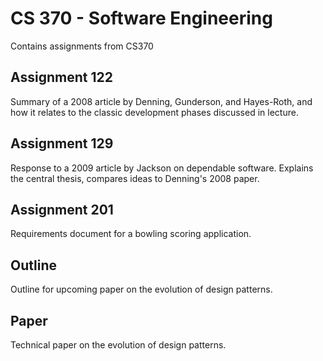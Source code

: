 # CS 370 - Software Engineering
Contains assignments from CS370

## Assignment 122

Summary of a 2008 article by Denning, Gunderson, and Hayes-Roth, and how it relates to the classic development phases discussed in lecture.

## Assignment 129

Response to a 2009 article by Jackson on dependable software. Explains the central thesis, compares ideas to Denning's 2008 paper.

## Assignment 201

Requirements document for a bowling scoring application.

## Outline

Outline for upcoming paper on the evolution of design patterns.

## Paper

Technical paper on the evolution of design patterns.
